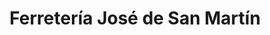 ---
title: "Ferretería José de San Martín"
url: /paracas/ferreteria-jose-de-san-martin/
shop: Eisenwaren
---